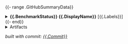 {{- range .GitHubSummaryData}}
<details><summary><strong>{{.BenchmarkStatus}} {{.DisplayName}}</strong> [{{.Labels}}]</summary>

| Metric                      | Old Commit     | New Commit     | Delta      | Note         |
|-----------------------------|----------------|----------------|------------|--------------|
{{- range .Summaries}}
| {{.Status}} **{{.Metric}}** | {{.OldCenter}} | {{.NewCenter}} | {{.Delta}} | {{.Note}}    |
{{- end}}

<details><summary>Reproduce</summary>

**benchdiff binaries**:
```shell
{{- $benchdiff := .Benchdiff}}
{{- range $rev, $dir := $benchdiff.Dir }}
mkdir -p {{$dir}}
gcloud storage cp {{index $benchdiff.BinURL $rev}} {{index $benchdiff.BinDest $rev}}
chmod +x {{index $benchdiff.BinDest $rev}}
{{- end}}
```
**benchdiff command**:
```shell
benchdiff --run=^{{$benchdiff.Run}}$ --old={{index $benchdiff.TrimmedSHA $benchdiff.Old}} --new={{index $benchdiff.TrimmedSHA $benchdiff.New}} ./{{$benchdiff.Package}}
```

</details>

</details>
{{- end}}

<details><summary>Artifacts</summary>

**download**:
```shell
{{- range $rev, $url := $.Artifacts }}
mkdir -p {{$rev}}
gcloud storage cp {{$url}}\* {{$rev}}/
{{- end}}
```

</details>

_built with commit: [{{.Commit}}](https://github.com/cockroachdb/cockroach/commit/{{.Commit}})_
